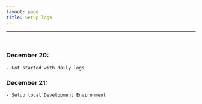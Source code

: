 ```yaml
---
layout: page
title: Setup logs
---
```



-----
<br>

### December 20:

    - Got started with daily logs

### December 21:

    - Setup local Development Environment